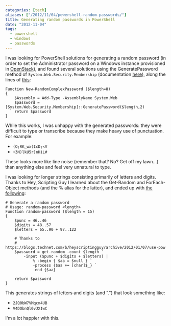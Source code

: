 ```yaml
---
categories: [tech]
aliases: ["/2012/11/04/powershell-random-passwords/"]
title: Generating random passwords in PowerShell
date: "2012-11-04"
tags:
  - powershell
  - windows
  - passwords
---
```


I was looking for PowerShell solutions for generating a random password (in
order to set the Administrator password on a Windows instance provisioned in
[OpenStack][]), and found several solutions using the GeneratePassword method
of `System.Web.Security.Membership` (documentation [here][generatepassword]),
along the lines of [this][gist-4011878]:

[openstack]: http://www.openstack.org/
[generatepassword]: http://msdn.microsoft.com/en-us/library/system.web.security.membership.generatepassword.aspx
[gist-4011878]: https://gist.github.com/4011878

    Function New-RandomComplexPassword ($length=8)
    {
        $Assembly = Add-Type -AssemblyName System.Web
        $password = [System.Web.Security.Membership]::GeneratePassword($length,2)
        return $password
    }

While this works, I was unhappy with the generated passwords: they
were difficult to type or transcribe because they make heavy use of
punctuation.  For example:

- `(O;RK_wx(IcD;<V`
- `+3N)lkU5r)nHiL#`

These looks more like line noise (remember that?  No?  Get off my
lawn...) than anything else and feel very unnatural to type.

I was looking for longer strings consisting primarily of letters and
digits.  Thanks to Hey, Scripting Guy I learned about the Get-Random
and ForEach-Object methods (and the % alias for the latter), and ended
up with [the following][gist-4011916]:

[gist-4011916]: https://gist.github.com/4011916

    # Generate a random password
    # Usage: random-password <length>
    Function random-password ($length = 15)
    {
        $punc = 46..46
        $digits = 48..57
        $letters = 65..90 + 97..122
         
        # Thanks to
        # https://blogs.technet.com/b/heyscriptingguy/archive/2012/01/07/use-pow
        $password = get-random -count $length `
            -input ($punc + $digits + $letters) |
                % -begin { $aa = $null } `
                -process {$aa += [char]$_} `
                -end {$aa}
         
        return $password
    }

This generates strings of letters and digits (and ".") that look something like:

- `2JQ0bW7VMqcm4UB`
- `V4DObnQl0vJX1wC`

I'm a lot happier with this.

